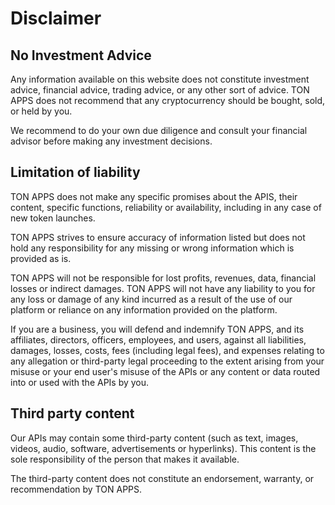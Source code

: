 # Disclaimer

## No Investment Advice
Any information available on this website does not constitute investment advice, financial advice, trading advice, or any other sort of advice. TON APPS does not recommend that any cryptocurrency should be bought, sold, or held by you.

We recommend to do your own due diligence and consult your financial advisor before making any investment decisions.

## Limitation of liability
TON APPS does not make any specific promises about the APIS, their content, specific functions, reliability or availability, including in any case of new token launches.

TON APPS strives to ensure accuracy of information listed but does not hold any responsibility for any missing or wrong information which is provided as is.

TON APPS will not be responsible for lost profits, revenues, data, financial losses or indirect damages.
TON APPS will not have any liability to you for any loss or damage of any kind incurred as a result of the use of our platform or reliance on any information provided on the platform.

If you are a business, you will defend and indemnify TON APPS, and its affiliates, directors, officers, employees, and users, against all liabilities, damages, losses, costs, fees (including legal fees), and expenses relating to any allegation or third-party legal proceeding to the extent arising from your misuse or your end user's misuse of the APIs or any content or data routed into or used with the APIs by you.

## Third party content
Our APIs may contain some third-party content (such as text, images, videos, audio, software, advertisements or hyperlinks). This content is the sole responsibility of the person that makes it available.

The third-party content does not constitute an endorsement, warranty, or recommendation by TON APPS.

